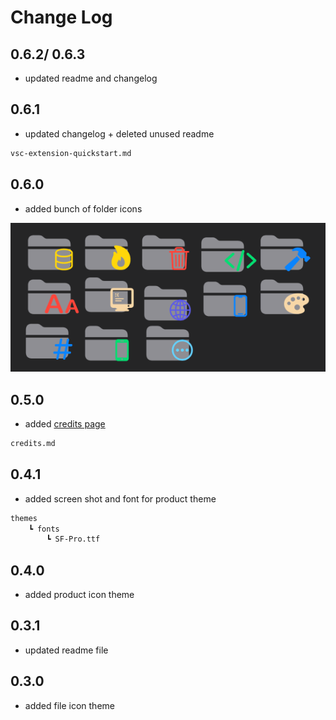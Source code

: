 # Change Log

## 0.6.2/ 0.6.3

- updated readme and changelog

## 0.6.1

- updated changelog + deleted unused readme

```txt
vsc-extension-quickstart.md
```

## 0.6.0

- added bunch of folder icons

![folders icon preview](assets/Screenshot-2.png)

## 0.5.0

- added [credits page](credits.md)

```txt
credits.md
```

## 0.4.1

- added screen shot and font for product theme

```txt
themes
    ┗ fonts
        ┗ SF-Pro.ttf
```

## 0.4.0

- added product icon theme

## 0.3.1

- updated readme file

## 0.3.0

- added file icon theme
